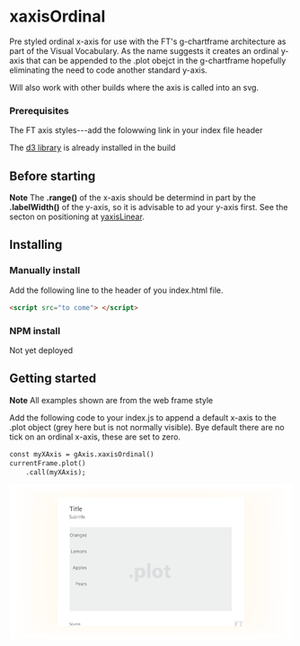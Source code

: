 # xaxisOrdinal

Pre styled ordinal x-axis for use with the FT's g-chartframe architecture as part of the Visual Vocabulary. As the name suggests it creates an ordinal y-axis that can be appended to the .plot obejct in the g-chartframe hopefully eliminating the need to code another standard y-axis.

Will also work with other builds where the axis is called into an svg.

### Prerequisites
The FT axis styles---add the folowwing link in your index file header

The [d3 library](https://d3js.org/) is already installed in the build

## Before starting

<b>Note</b> The <b>.range()</b> of the x-axis should be determind in part by the <b>.labelWidth()</b> of the y-axis, so it is advisable to ad your y-axis first. See the secton on positioning at [yaxisLinear](https://github.com/ft-interactive/g-yaxislinear).

## Installing
### Manually install

Add the following line to the header of you index.html file.

``` html
<script src="to come"> </script>

```
### NPM install
Not yet deployed

## Getting started
<b>Note</b> All examples shown are from the web frame style

Add the following code to your index.js to append a default x-axis to the .plot object (grey here but is not normally visible). Bye default there are no tick on an ordinal x-axis, these are set to zero.

```
const myXAxis = gAxis.xaxisOrdinal()
currentFrame.plot()
	.call(myXAxis);
```

![alt tag](https://github.com/ft-interactive/g-yaxisOrdinal/blob/master/images/default.png)






